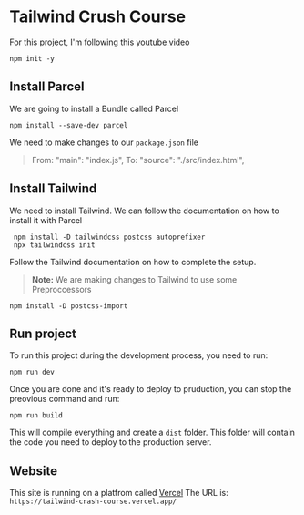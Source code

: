 # Tailwind Crush Course

For this project, I'm following this [youtube video](https://www.youtube.com/watch?v=BY6fhtCDrqU)

```shell
npm init -y
```

## Install Parcel

We are going to install a Bundle called Parcel

```shell
npm install --save-dev parcel
```

We need to make changes to our `package.json` file

> From: "main": "index.js",
> To: "source": "./src/index.html",

## Install Tailwind

We need to install Tailwind. We can follow the documentation on how to install it with Parcel

```shell
 npm install -D tailwindcss postcss autoprefixer
 npx tailwindcss init
```

Follow the Tailwind documentation on how to complete the setup.

> **Note:**
> We are making changes to Tailwind to use some Preproccessors

```shell
npm install -D postcss-import
```

## Run project

To run this project during the development process, you need to run:

```shell
npm run dev
```

Once you are done and it's ready to deploy to pruduction, you can stop the preovious command and run:

```shell
npm run build
```

This will compile everything and create a `dist` folder. This folder will contain the code you need to deploy to the production server.

## Website

This site is running on a platfrom called [Vercel](https://vercel.com)
The URL is: `https://tailwind-crash-course.vercel.app/`
